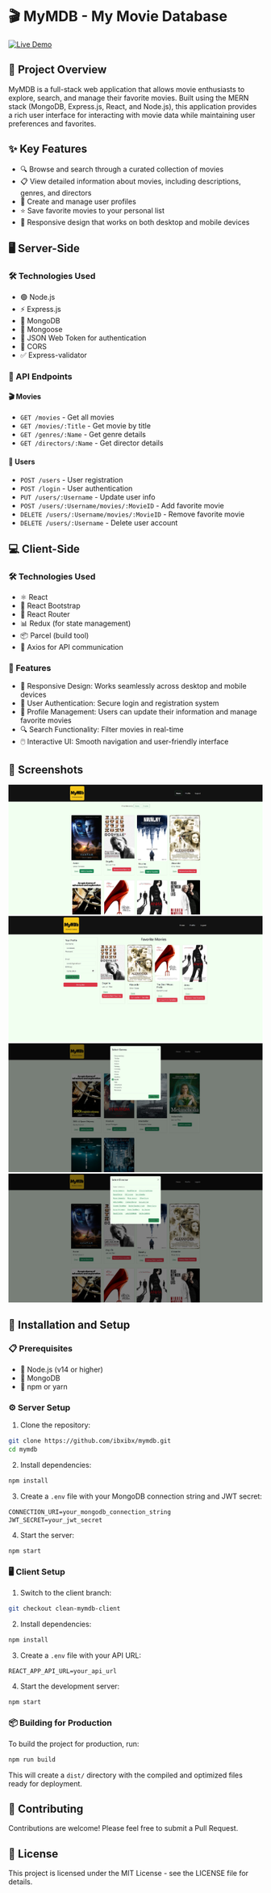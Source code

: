 # 🎬 MyMDB - My Movie Database

[![Live Demo](https://img.shields.io/badge/Live-Demo-brightgreen.svg)](https://mymdb-app.netlify.app/)

## 📖 Project Overview

MyMDB is a full-stack web application that allows movie enthusiasts to explore, search, and manage their favorite movies. Built using the MERN stack (MongoDB, Express.js, React, and Node.js), this application provides a rich user interface for interacting with movie data while maintaining user preferences and favorites.

## ✨ Key Features

- 🔍 Browse and search through a curated collection of movies
- 📋 View detailed information about movies, including descriptions, genres, and directors
- 👤 Create and manage user profiles
- ⭐ Save favorite movies to your personal list
- 📱 Responsive design that works on both desktop and mobile devices

## 🖥️ Server-Side

### 🛠️ Technologies Used

- 🟢 Node.js
- ⚡ Express.js
- 🍃 MongoDB
- 🔷 Mongoose
- 🔑 JSON Web Token for authentication
- 🔄 CORS
- ✅ Express-validator

### 📡 API Endpoints

#### 🎬 Movies
- `GET /movies` - Get all movies
- `GET /movies/:Title` - Get movie by title
- `GET /genres/:Name` - Get genre details
- `GET /directors/:Name` - Get director details

#### 👥 Users
- `POST /users` - User registration
- `POST /login` - User authentication
- `PUT /users/:Username` - Update user info
- `POST /users/:Username/movies/:MovieID` - Add favorite movie
- `DELETE /users/:Username/movies/:MovieID` - Remove favorite movie
- `DELETE /users/:Username` - Delete user account

## 💻 Client-Side

### 🛠️ Technologies Used

- ⚛️ React
- 🎨 React Bootstrap
- 🔀 React Router
- 📊 Redux (for state management)
- 📦 Parcel (build tool)
- 🔌 Axios for API communication

### 🌟 Features

- 🎨 Responsive Design: Works seamlessly across desktop and mobile devices
- 🔐 User Authentication: Secure login and registration system
- 👤 Profile Management: Users can update their information and manage favorite movies
- 🔍 Search Functionality: Filter movies in real-time
- 🖱️ Interactive UI: Smooth navigation and user-friendly interface

## 📸 Screenshots

![Main View](img/Screenshot1.jpg)
![Profile View](img/Screenshot2.jpg)
![Genre Filter](img/Screenshot3.jpg)
![Director Filter](img/Screenshot4.jpg)

## 🚀 Installation and Setup

### 📋 Prerequisites

- 📌 Node.js (v14 or higher)
- 📌 MongoDB
- 📌 npm or yarn

### ⚙️ Server Setup

1. Clone the repository:
```bash
git clone https://github.com/ibxibx/mymdb.git
cd mymdb
```

2. Install dependencies:
```bash
npm install
```

3. Create a `.env` file with your MongoDB connection string and JWT secret:
```
CONNECTION_URI=your_mongodb_connection_string
JWT_SECRET=your_jwt_secret
```

4. Start the server:
```bash
npm start
```

### 🖥️ Client Setup

1. Switch to the client branch:
```bash
git checkout clean-mymdb-client
```

2. Install dependencies:
```bash
npm install
```

3. Create a `.env` file with your API URL:
```
REACT_APP_API_URL=your_api_url
```

4. Start the development server:
```bash
npm start
```

### 📦 Building for Production

To build the project for production, run:
```bash
npm run build
```

This will create a `dist/` directory with the compiled and optimized files ready for deployment.

## 🤝 Contributing

Contributions are welcome! Please feel free to submit a Pull Request.

## 📜 License

This project is licensed under the MIT License - see the LICENSE file for details.

